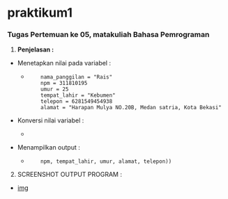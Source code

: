 # praktikum1
### Tugas Pertemuan ke 05, matakuliah Bahasa Pemrograman

1. **Penjelasan :**
  - Menetapkan nilai pada variabel :
    - ``` nama_lengkap = "Rais Saputra"
          nama_panggilan = "Rais"
          npm = 311810195
          umur = 25
          tempat_lahir = "Kebumen"
          telepon = 6281549454938
          alamat = "Harapan Mulya NO.20B, Medan satria, Kota Bekasi"
      ```
  - Konversi nilai variabel :
    - ``` txt = "Assalamu'alaikum.\n\nLet me introduce my self. My name is {}, but you can call me {}. My NPM is {}. I was born in {} and I am {} years old. I am very             glad if you want to invite my house in {}. So, don't forget to call me before with the number {}.\n\nThank you."
      ```
  - Menampilkan output :
    - ``` print(txt.format(nama_lengkap, nama_panggilan,
          npm, tempat_lahir, umur, alamat, telepon))
      ```

2. SCREENSHOT OUTPUT PROGRAM :
  - [img]()
  

